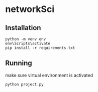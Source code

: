 # networkSci

## Installation

```
python -m venv env
env\Scripts\activate
pip install -r requirements.txt
```

## Running

make sure virtual environment is activated
```
python project.py
```